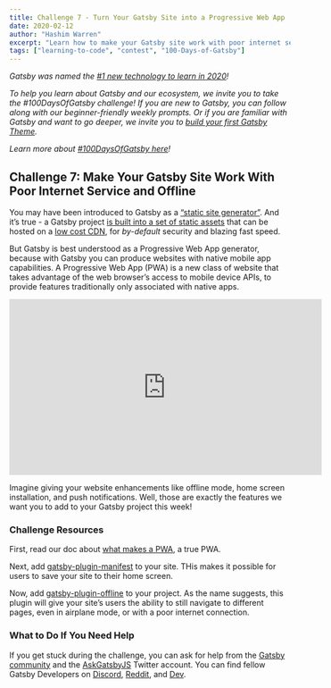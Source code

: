 ```yaml
---
title: Challenge 7 - Turn Your Gatsby Site into a Progressive Web App
date: 2020-02-12
author: "Hashim Warren"
excerpt: "Learn how to make your Gatsby site work with poor internet service or offline"
tags: ["learning-to-code", "contest", "100-Days-of-Gatsby"]
---
```


_Gatsby was named the [#1 new technology to learn in 2020](https://www.cnbc.com/2019/12/02/10-hottest-tech-skills-that-could-pay-off-most-in-2020-says-new-report.html)!_

_To help you learn about Gatsby and our ecosystem, we invite you to take the #100DaysOfGatsby challenge! If you are new to Gatsby, you can follow along with our beginner-friendly weekly prompts. Or if you are familiar with Gatsby and want to go deeper, we invite you to [build your first Gatsby Theme](/docs/themes/building-themes/)._

_Learn more about [#100DaysOfGatsby here](/blog/100days)!_

## Challenge 7: Make Your Gatsby Site Work With Poor Internet Service and Offline

You may have been introduced to Gatsby as a [“static site generator”](/docs/glossary/static-site-generator/). And it’s true - a Gatsby project [is built into a set of static assets](/docs/overview-of-the-gatsby-build-process/) that can be hosted on a [low cost CDN](/docs/winning-over-engineering-leaders/#lower-costs), for _by-default_ security and blazing fast speed.

But Gatsby is best understood as a Progressive Web App generator, because with Gatsby you can produce websites with native mobile app capabilities. A Progressive Web App (PWA) is a new class of website that takes advantage of the web browser’s access to mobile device APIs, to provide features traditionally only associated with native apps.

<iframe
  width="560"
  height="315"
  src="https://www.youtube.com/embed/z2JgN6Ae-Bo"
  frameborder="0"
  allow="accelerometer; autoplay; encrypted-media; gyroscope; picture-in-picture"
  allowfullscreen
  title="Progressive Web Apps - PWA Roadshow"
></iframe>

Imagine giving your website enhancements like offline mode, home screen installation, and push notifications. Well, those are exactly the features we want you to add to your Gatsby project this week!

### Challenge Resources

First, read our doc about [what makes a PWA](/docs/progressive-web-app/), a true PWA.

Next, add [gatsby-plugin-manifest](/packages/gatsby-plugin-manifest) to your site. THis makes it possible for users to save your site to their home screen.

Now, add [gatsby-plugin-offline](/packages/gatsby-plugin-offline) to your project. As the name suggests, this plugin will give your site’s users the ability to still navigate to different pages, even in airplane mode, or with a poor internet connection.

### What to Do If You Need Help

If you get stuck during the challenge, you can ask for help from the [Gatsby community](/contributing/community/) and the [AskGatsbyJS](https://twitter.com/AskGatsbyJS) Twitter account. You can find fellow Gatsby Developers on [Discord](https://discordapp.com/invite/gatsby), [Reddit](https://www.reddit.com/r/gatsbyjs/), and [Dev](https://dev.to/t/gatsby).
